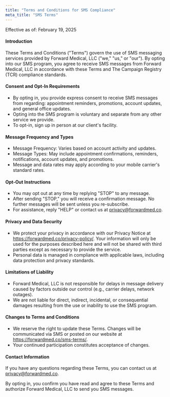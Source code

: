 ```yaml
---
title: "Terms and Conditions for SMS Compliance"
meta_title: "SMS Terms"
---
```

Effective as of: February 19, 2025

#### Introduction

These Terms and Conditions ("Terms") govern the use of SMS messaging services provided by Forward Medical, LLC ("we," "us," or "our"). By opting into our SMS program, you agree to receive SMS messages from Forward Medical, LLC in accordance with these Terms and The Campaign Registry (TCR) compliance standards.

#### Consent and Opt-In Requirements
* By opting in, you provide express consent to receive SMS messages from regarding: appointment reminders, promotions, account updates, and general office updates.
* Opting into the SMS program is voluntary and separate from any other service we provide.
* To opt-in, sign up in person at our client's facility.

#### Message Frequency and Types
* Message Frequency: Varies based on account activity and updates.
* Message Types: May include appointment confirmations, reminders, notifications, account updates, and promotions.
* Message and data rates may apply according to your mobile carrier's standard rates.

#### Opt-Out Instructions
* You may opt out at any time by replying "STOP" to any message.
* After sending "STOP," you will receive a confirmation message. No further messages will be sent unless you re-subscribe.
* For assistance, reply "HELP" or contact us at privacy@forwardmed.co.

#### Privacy and Data Security
* We protect your privacy in accordance with our Privacy Notice at https://forwardmed.co/privacy-policy/. Your information will only be used for the purposes described here and will not be shared with third parties except as necessary to provide the service.
* Personal data is managed in compliance with applicable laws, including data protection and privacy standards.

#### Limitations of Liability
* Forward Medical, LLC is not responsible for delays in message delivery caused by factors outside our control (e.g., carrier delays, network outages).
* We are not liable for direct, indirect, incidental, or consequential damages resulting from the use or inability to use the SMS program.

#### Changes to Terms and Conditions
* We reserve the right to update these Terms. Changes will be communicated via SMS or posted on our website at https://forwardmed.co/sms-terms/. 
* Your continued participation constitutes acceptance of changes.

#### Contact Information
If you have any questions regarding these Terms, you can contact us at privacy@forwardmed.co.

By opting in, you confirm you have read and agree to these Terms and authorize Forward Medical, LLC to send you SMS messages.
